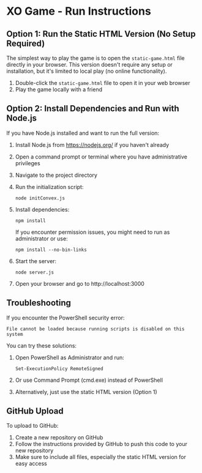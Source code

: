 # XO Game - Run Instructions

## Option 1: Run the Static HTML Version (No Setup Required)

The simplest way to play the game is to open the `static-game.html` file directly in your browser. This version doesn't require any setup or installation, but it's limited to local play (no online functionality).

1. Double-click the `static-game.html` file to open it in your web browser
2. Play the game locally with a friend

## Option 2: Install Dependencies and Run with Node.js

If you have Node.js installed and want to run the full version:

1. Install Node.js from https://nodejs.org/ if you haven't already

2. Open a command prompt or terminal where you have administrative privileges 

3. Navigate to the project directory

4. Run the initialization script:
   ```
   node initConvex.js
   ```

5. Install dependencies:
   ```
   npm install
   ```
   
   If you encounter permission issues, you might need to run as administrator or use:
   ```
   npm install --no-bin-links
   ```

6. Start the server:
   ```
   node server.js
   ```

7. Open your browser and go to http://localhost:3000

## Troubleshooting

If you encounter the PowerShell security error:
```
File cannot be loaded because running scripts is disabled on this system
```

You can try these solutions:

1. Open PowerShell as Administrator and run:
   ```
   Set-ExecutionPolicy RemoteSigned
   ```

2. Or use Command Prompt (cmd.exe) instead of PowerShell

3. Alternatively, just use the static HTML version (Option 1)

## GitHub Upload

To upload to GitHub:

1. Create a new repository on GitHub
2. Follow the instructions provided by GitHub to push this code to your new repository
3. Make sure to include all files, especially the static HTML version for easy access 
